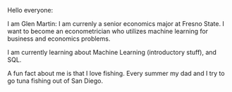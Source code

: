 Hello everyone: 

I am Glen Martin: I am currenly a senior economics major at Fresno State. 
I want to become an econometrician who utilizes machine learning for business and economics problems.

I am currently learning about Machine Learning (introductory stuff), and SQL.

A fun fact about me is that I love fishing. Every summer my dad and I try to go tuna fishing out of San Diego.
